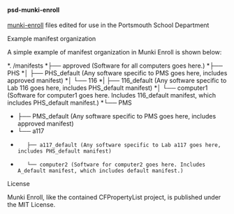 #### psd-munki-enroll

[munki-enroll](https://github.com/edingc/munki-enroll) files edited for use in the Portsmouth School Department


Example manifest organization

A simple example of manifest organization in Munki Enroll is shown below:

*. /manifests
*├── approved (Software for all computers goes here.) 
*├── PHS 
*│   ├── PHS_default (Any software specific to PMS goes here, includes approved manifest) 
*│   └── 116 
*|       ├── 116_default (Any software specific to Lab 116 goes here, includes PHS_default manifest)
*│       └── computer1 (Software for computer1 goes here. Includes 116_default manifest, which includes PHS_default manifest.)
*└── PMS
*    ├── PMS_default (Any software specific to PMS goes here, includes approved manifest)
*    └── a117
*        ├── a117_default (Any software specific to Lab a117 goes here, includes PHS_default manifest)
*        └── computer2 (Software for computer2 goes here. Includes A_default manifest, which includes default manifest.)



License

Munki Enroll, like the contained CFPropertyList project, is published under the MIT License.
